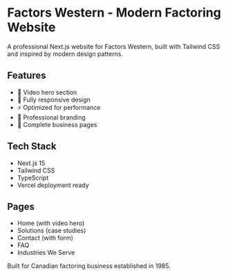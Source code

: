 # Factors Western - Modern Factoring Website

A professional Next.js website for Factors Western, built with Tailwind CSS and inspired by modern design patterns.

## Features
- 🎥 Video hero section
- 📱 Fully responsive design  
- ⚡ Optimized for performance
- 🎨 Professional branding
- 📄 Complete business pages

## Tech Stack
- Next.js 15
- Tailwind CSS
- TypeScript
- Vercel deployment ready

## Pages
- Home (with video hero)
- Solutions (case studies)
- Contact (with form)
- FAQ 
- Industries We Serve

Built for Canadian factoring business established in 1985.
